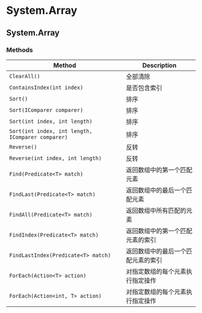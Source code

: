 # System.Array

## System.Array

### Methods

| Method                                            | Description                        |
| ------------------------------------------------- | ---------------------------------- |
| `ClearAll()`                                      | 全部清除                           |
| `ContainsIndex(int index)`                        | 是否包含索引                       |
| `Sort()`                                          | 排序                               |
| `Sort(IComparer comparer)`                        | 排序                               |
| `Sort(int index, int length)`                     | 排序                               |
| `Sort(int index, int length, IComparer comparer)` | 排序                               |
| `Reverse()`                                       | 反转                               |
| `Reverse(int index, int length)`                  | 反转                               |
| `Find(Predicate<T> match)`                        | 返回数组中的第一个匹配元素         |
| `FindLast(Predicate<T> match)`                    | 返回数组中的最后一个匹配元素       |
| `FindAll(Predicate<T> match)`                     | 返回数组中所有匹配的元素           |
| `FindIndex(Predicate<T> match)`                   | 返回数组中的第一个匹配元素的索引   |
| `FindLastIndex(Predicate<T> match)`               | 返回数组中的最后一个匹配元素的索引 |
| `ForEach(Action<T> action)`                       | 对指定数组的每个元素执行指定操作   |
| `ForEach(Action<int, T> action)`                  | 对指定数组的每个元素执行指定操作   |
